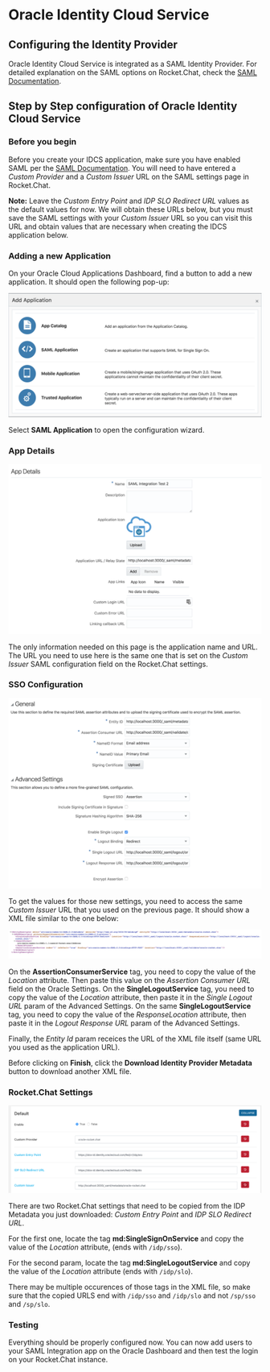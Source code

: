 # Oracle Identity Cloud Service

## Configuring the Identity Provider

Oracle Identity Cloud Service is integrated as a SAML Identity Provider. For detailed explanation on the SAML options on Rocket.Chat, check the [SAML Documentation](./).

## Step by Step configuration of Oracle Identity Cloud Service

### Before you begin

Before you create your IDCS application, make sure you have enabled SAML per the [SAML Documentation](../). You will need to have entered a _Custom Provider_ and a _Custom Issuer_ URL on the SAML settings page in Rocket.Chat.

**Note:** Leave the _Custom Entry Point_ and _IDP SLO Redirect URL_ values as the default values for now. We will obtain these URLs below, but you must save the SAML settings with your _Custom Issuer_ URL so you can visit this URL and obtain values that are necessary when creating the IDCS application below.

### Adding a new Application

On your Oracle Cloud Applications Dashboard, find a button to add a new application. It should open the following pop-up:

![](../../../../.gitbook/assets/addapplication.png)

Select **SAML Application** to open the configuration wizard.

### App Details

![](../../../../.gitbook/assets/appdetails.png)

The only information needed on this page is the application name and URL. The URL you need to use here is the same one that is set on the _Custom Issuer_ SAML configuration field on the Rocket.Chat settings.

### SSO Configuration

![](../../../../.gitbook/assets/ssoconfiguration.png)

To get the values for those new settings, you need to access the same _Custom Issuer_ URL that you used on the previous page. It should show a XML file similar to the one below:

![](../../../../.gitbook/assets/samplexmlconfiguration.png)

On the **AssertionConsumerService** tag, you need to copy the value of the _Location_ attribute. Then paste this value on the _Assertion Consumer URL_ field on the Oracle Settings. On the **SingleLogoutService** tag, you need to copy the value of the _Location_ attribute, then paste it in the _Single Logout URL_ param of the Advanced Settings. On the same **SingleLogoutService** tag, you need to copy the value of the _ResponseLocation_ attribute, then paste it in the _Logout Response URL_ param of the Advanced Settings.

Finally, the _Entity Id_ param receices the URL of the XML file itself \(same URL you used as the application URL\).

Before clicking on **Finish**, click the **Download Identity Provider Metadata** button to download another XML file.

### Rocket.Chat Settings

![](../../../../.gitbook/assets/rocketchatsettings.png)

There are two Rocket.Chat settings that need to be copied from the IDP Metadata you just downloaded: _Custom Entry Point_ and _IDP SLO Redirect URL_.

For the first one, locate the tag **md:SingleSignOnService** and copy the value of the _Location_ attribute, \(ends with `/idp/sso`\).

For the second param, locate the tag **md:SingleLogoutService** and copy the value of the _Location_ attribute \(ends with `/idp/slo`\).

There may be multiple occurences of those tags in the XML file, so make sure that the copied URLS end with `/idp/sso` and `/idp/slo` and not `/sp/sso` and `/sp/slo`.

### Testing

Everything should be properly configured now. You can now add users to your SAML Integration app on the Oracle Dashboard and then test the login on your Rocket.Chat instance.

